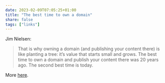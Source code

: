 ```yaml
---
date: 2023-02-09T07:05:25+01:00
title: "The best time to own a domain"
share: false
tags: ["links"]
---
```

Jim Nielsen:

> That is why owning a domain (and publishing your content there) is like
> planting a tree: it’s value that starts small and grows. The best time to own
> a domain and publish your content there was 20 years ago. The second best
> time is today.

More [here][1].



 [1]: https://blog.jim-nielsen.com/2023/best-time-to-own-a-domain/
 [rss]: https://nicolaiarocci.com/index.xml
 [m]: https://fosstodon.org/@nicola
 [nl]: https://buttondown.email/nicolaiarocci
